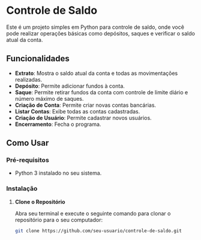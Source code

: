 # Controle de Saldo

Este é um projeto simples em Python para controle de saldo, onde você pode realizar operações básicas como depósitos, saques e verificar o saldo atual da conta.

## Funcionalidades

- **Extrato**: Mostra o saldo atual da conta e todas as movimentações realizadas.
- **Depósito**: Permite adicionar fundos à conta.
- **Saque**: Permite retirar fundos da conta com controle de limite diário e número máximo de saques.
- **Criação de Conta**: Permite criar novas contas bancárias.
- **Listar Contas**: Exibe todas as contas cadastradas.
- **Criação de Usuário**: Permite cadastrar novos usuários.
- **Encerramento**: Fecha o programa.

## Como Usar

### Pré-requisitos

- Python 3 instalado no seu sistema.

### Instalação

1. **Clone o Repositório**

   Abra seu terminal e execute o seguinte comando para clonar o repositório para o seu computador:

   ```bash
   git clone https://github.com/seu-usuario/controle-de-saldo.git
